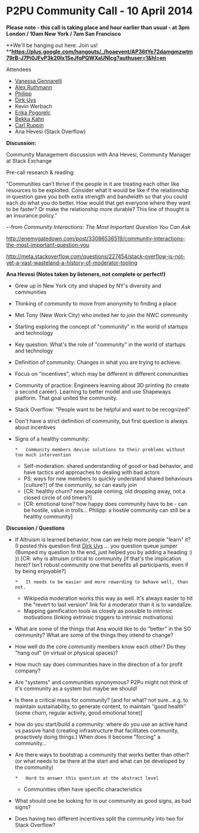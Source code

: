 # P2PU Community Call - 10 April 2014 

**Please note - this call is taking place and hour earlier than usual - at 3pm London / 10am New York / 7am San Francisco**

**We'll be hanging out here: Join us! **[](https://plus.google.com/hangouts/_/hoaevent/AP36tYe72damgmzwtm79rB-J7Pi0JFvP3k20Ix1SeJfqPQWXaUNlcg?authuser=1&hl=en)**https://plus.google.com/hangouts/_/hoaevent/AP36tYe72damgmzwtm79rB-J7Pi0JFvP3k20Ix1SeJfqPQWXaUNlcg?authuser=1&hl=en**

Attendees

*   [Vanessa Gennarelli](/ep/profile/Cw53PwvRgVD)
*   [Alex Ruthmann](/ep/profile/xb0845VCfyi)
*   [Philipp](/ep/profile/yUEfaoK1a1N)
*   [Dirk Uys](/ep/profile/ppBMkttdzda)
*   Kevin Werbach
*   [Erika Pogorelc](/ep/profile/oTNkHa0lFrI)
*   [Bekka Kahn](/ep/profile/BT4g65BvPRV)
*   [Carl Ruppin](/ep/profile/mNzH4UoHZhs)
*   Ana Hevesi (Stack Overflow)

**Discussion:**

Community Management discussion with Ana Hevesi, Community Manager at Stack Exchange

Pre-call research & reading: 

"Communities can’t thrive if the people in it are treating each other like resources to be exploited. Consider what it would be like if the relationship in question gave you both extra strength and bandwidth so that you could each do what you do better. How would that get everyone where they want to be faster? Or make the relationship more durable? This line of thought is an insurance policy."

--from _Community Interactions: The Most Important Question You Can Ask_

[](http://enemygatedown.com/post/33086536519/community-interactions-the-most-important-question-you)http://enemygatedown.com/post/33086536519/community-interactions-the-most-important-question-you

[](http://meta.stackoverflow.com/questions/227454/stack-overflow-is-not-yet-a-vast-wasteland-a-history-of-moderator-tooling)http://meta.stackoverflow.com/questions/227454/stack-overflow-is-not-yet-a-vast-wasteland-a-history-of-moderator-tooling

**Ana Hevesi (Notes taken by listeners, not complete or perfect!)**

*   Grew up in New York city and shaped by NY's diversity and communities
*   Thinking of community to move from anonymity to finding a place 
*   Met Tony (New Work City) who invited her to join the NWC community
*   Starting exploring the concept of "community" in the world of startups and technology
*   Key question: What's the role of "community" in the world of startups and technology
*   Definition of community: Changes in what you are trying to achieve. 
*   Focus on "incentives", which may be different in different communities
*   Community of practice: Engineers learning about 3D printing (to create a second career). Learning to better model and use Shapeways platform. That goal united the community. 
*   Stack Overflow: "People want to be helpful and want to be recognized"
*   Don't have a strict definition of community, but first question is always about incentives
*   Signs of a healthy community:

        *   Community members devise solutions to their problems without too much intervention
    *   Self-moderation: shared understanding of good or bad behavior, and have tactics and approaches to dealing with bad actors
    *   PS: ways for new members to quickly understand shared behaviours [culture?] of the community, so can easily join 
    *   [CR: healthy churn?  new people coming, old dropping away, not a closed circle of old timers?]
    *   [CR: emotional tone?  how happy does community have to be - can be hostile, value in trolls... Philipp: a hostile community can still be a healthy community]

**Discussion / Questions**

*   If Altruism is learned behavior, how can we help more people "learn" it? (I posted this question first [Dirk Uys](/ep/profile/ppBMkttdzda) ... you question queue jumper {Bumped my question to the end, just helped you by adding a heading :) }) [CR: why is altruism critical to community (if that's the implication here)? Isn't robust community one that benefits all participants, even if by being enjoyable?]

        *   It needs to be easier and more rewarding to behave well, than not. 
    *   Wikipedia moderation works this way as well. It's always easier to hit the "revert to last version" link for a moderator than it is to vandalize. 
    *   Mapping gamification tools as closely as possible to intrinsic motivations (linking extrinsic triggers to intrinsic motivations)

*   What are some of the things that Ana would like to do "better" in the SO community? What are some of the things they intend to change?
*   How well do the core community members know each other? Do they "hang out" (in virtual or physical spaces)?
*   How much say does communities have in the direction of a for profit company?
*   Are "systems" and communities synonymous? P2Pu might not think of it's community as a system but maybe we should!
*   Is there a critical mass for community? [and for what? not sure...e.g. to maintain sustainability, to generate content, to maintain ‘’good health’’ (some churn, regular activity, good emotional tone)]
*   how do you start/build a community: where do you use an active hand vs passive hand (creating infrastructure that facilitates community, proactively doing things.) When does it become "forcing" a community...
*   Are there ways to bootstrap a community that works better than other? (or what needs to be there at the start and what can be developed by the community)

        *   Hard to answer this question at the abstract level
    *   Communities often have specific characteristics

*   What should one be looking for in our community as good signs, as bad signs?
*   Does having two different incentives split the community into two for Stack Overflow?